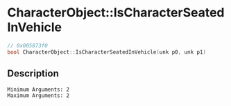 # CharacterObject::IsCharacterSeatedInVehicle
```c
// 0x005873f0
bool CharacterObject::IsCharacterSeatedInVehicle(unk p0, unk p1)
```
## Description
```
Minimum Arguments: 2
Maximum Arguments: 2
```
